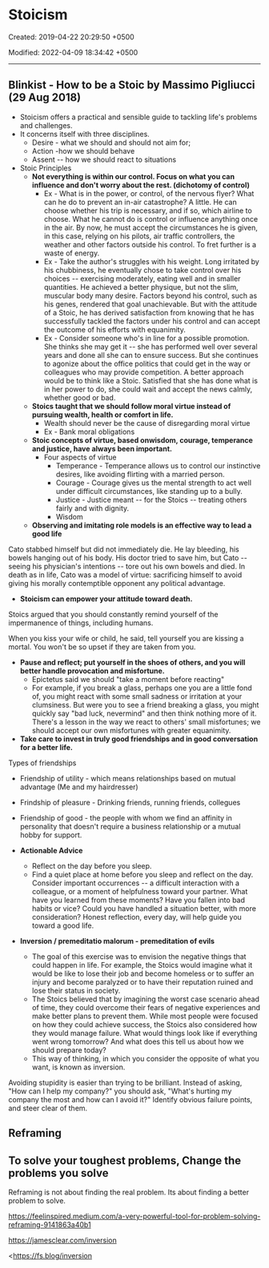 # Stoicism

Created: 2019-04-22 20:29:50 +0500

Modified: 2022-04-09 18:34:42 +0500

---

## Blinkist - How to be a Stoic by Massimo Pigliucci (29 Aug 2018)
-   Stoicism offers a practical and sensible guide to tackling life's problems and challenges.
-   It concerns itself with three disciplines.
    -   Desire - what we should and should not aim for;
    -   Action -how we should behave
    -   Assent -- how we should react to situations
-   Stoic Principles
    -   **Not everything is within our control. Focus on what you can influence and don't worry about the rest. (dichotomy of control)**
        -   Ex - What is in the power, or control, of the nervous flyer? What can he do to prevent an in-air catastrophe? A little. He can choose whether his trip is necessary, and if so, which airline to choose. What he cannot do is control or influence anything once in the air. By now, he must accept the circumstances he is given, in this case, relying on his pilots, air traffic controllers, the weather and other factors outside his control. To fret further is a waste of energy.
        -   Ex - Take the author's struggles with his weight. Long irritated by his chubbiness, he eventually chose to take control over his choices -- exercising moderately, eating well and in smaller quantities. He achieved a better physique, but not the slim, muscular body many desire. Factors beyond his control, such as his genes, rendered that goal unachievable. But with the attitude of a Stoic, he has derived satisfaction from knowing that he has successfully tackled the factors under his control and can accept the outcome of his efforts with equanimity.
        -   Ex - Consider someone who's in line for a possible promotion. She thinks she may get it -- she has performed well over several years and done all she can to ensure success. But she continues to agonize about the office politics that could get in the way or colleagues who may provide competition. A better approach would be to think like a Stoic. Satisfied that she has done what is in her power to do, she could wait and accept the news calmly, whether good or bad.
    -   **Stoics taught that we should follow moral virtue instead of pursuing wealth, health or comfort in life.**
        -   Wealth should never be the cause of disregarding moral virtue
        -   Ex - Bank moral obligations
    -   **Stoic concepts of virtue, based onwisdom, courage, temperance and justice, have always been important.**
        -   Four aspects of virtue
            -   Temperance - Temperance allows us to control our instinctive desires, like avoiding flirting with a married person.
            -   Courage - Courage gives us the mental strength to act well under difficult circumstances, like standing up to a bully.
            -   Justice - Justice meant -- for the Stoics -- treating others fairly and with dignity.
            -   Wisdom
    -   **Observing and imitating role models is an effective way to lead a good life**

Cato stabbed himself but did not immediately die. He lay bleeding, his bowels hanging out of his body. His doctor tried to save him, but Cato -- seeing his physician's intentions -- tore out his own bowels and died. In death as in life, Cato was a model of virtue: sacrificing himself to avoid giving his morally contemptible opponent any political advantage.
-   **Stoicism can empower your attitude toward death.**

Stoics argued that you should constantly remind yourself of the impermanence of things, including humans.

When you kiss your wife or child, he said, tell yourself you are kissing a mortal. You won't be so upset if they are taken from you.
-   **Pause and reflect; put yourself in the shoes of others, and you will better handle provocation and misfortune.**
    -   Epictetus said we should "take a moment before reacting"
    -   For example, if you break a glass, perhaps one you are a little fond of, you might react with some small sadness or irritation at your clumsiness. But were you to see a friend breaking a glass, you might quickly say "bad luck, nevermind" and then think nothing more of it. There's a lesson in the way we react to others' small misfortunes; we should accept our own misfortunes with greater equanimity.
-   **Take care to invest in truly good friendships and in good conversation for a better life.**

Types of friendships
-   Friendship of utility - which means relationships based on mutual advantage (Me and my hairdresser)
-   Frindship of pleasure - Drinking friends, running friends, collegues
-   Friendship of good - the people with whom we find an affinity in personality that doesn't require a business relationship or a mutual hobby for support.

-   **Actionable Advice**
    -   Reflect on the day before you sleep.
    -   Find a quiet place at home before you sleep and reflect on the day. Consider important occurrences -- a difficult interaction with a colleague, or a moment of helpfulness toward your partner. What have you learned from these moments? Have you fallen into bad habits or vice? Could you have handled a situation better, with more consideration? Honest reflection, every day, will help guide you toward a good life.


-   **Inversion / premeditatio malorum - premeditation of evils**
    -   The goal of this exercise was to envision the negative things that could happen in life. For example, the Stoics would imagine what it would be like to lose their job and become homeless or to suffer an injury and become paralyzed or to have their reputation ruined and lose their status in society.
    -   The Stoics believed that by imagining the worst case scenario ahead of time, they could overcome their fears of negative experiences and make better plans to prevent them. While most people were focused on how they could achieve success, the Stoics also considered how they would manage failure. What would things look like if everything went wrong tomorrow? And what does this tell us about how we should prepare today?
    -   This way of thinking, in which you consider the opposite of what you want, is known as inversion.

Avoiding stupidity is easier than trying to be brilliant. Instead of asking, "How can I help my company?" you should ask, "What's hurting my company the most and how can I avoid it?" Identify obvious failure points, and steer clear of them.

## Reframing

## To solve your toughest problems, Change the problems you solve

Reframing is not about finding the real problem. Its about finding a better problem to solve.

<https://feelinspired.medium.com/a-very-powerful-tool-for-problem-solving-reframing-9141863a40b1>

<https://jamesclear.com/inversion>

<https://fs.blog/inversion
